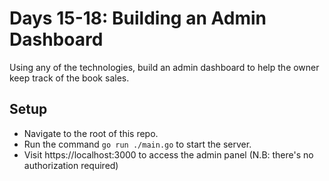 # Days 15-18: Building an Admin Dashboard
Using any of the technologies, build an admin dashboard to help the owner keep track of the book sales.

## Setup
- Navigate to the root of this repo.
- Run the command ```go run ./main.go``` to start the server.
- Visit https://localhost:3000 to access the admin panel (N.B: there's no authorization required)
